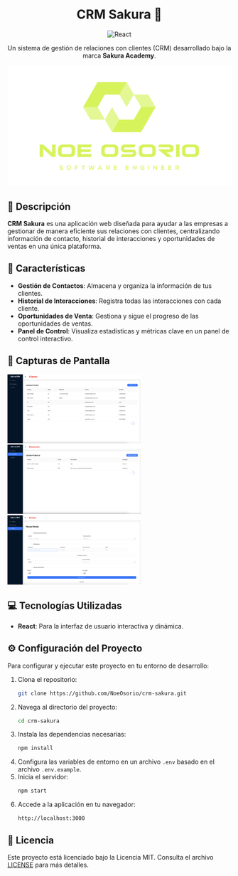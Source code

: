 <div align="center">

# CRM Sakura 🌸

![React](https://img.shields.io/badge/React-61DAFB?style=for-the-badge&logo=react&logoColor=white)

Un sistema de gestión de relaciones con clientes (CRM) desarrollado bajo la marca **Sakura Academy**.

![Logo](public/logo.png)

</div>

## 🚀 Descripción

**CRM Sakura** es una aplicación web diseñada para ayudar a las empresas a gestionar de manera eficiente sus relaciones con clientes, centralizando información de contacto, historial de interacciones y oportunidades de ventas en una única plataforma.

## 🌟 Características

- **Gestión de Contactos**: Almacena y organiza la información de tus clientes.
- **Historial de Interacciones**: Registra todas las interacciones con cada cliente.
- **Oportunidades de Venta**: Gestiona y sigue el progreso de las oportunidades de ventas.
- **Panel de Control**: Visualiza estadísticas y métricas clave en un panel de control interactivo.

## 📸 Capturas de Pantalla

<img src="public/img/ss1.png" alt="Contacts Management" width="300" />
<img src="public/img/ss2.png" alt="Products Management" width="300" />
<img src="public/img/ss3.png" alt="Sales Pipeline" width="300" />

## 💻 Tecnologías Utilizadas

- **React**: Para la interfaz de usuario interactiva y dinámica.


## ⚙️ Configuración del Proyecto

Para configurar y ejecutar este proyecto en tu entorno de desarrollo:

1. Clona el repositorio:
    ```bash
    git clone https://github.com/NoeOsorio/crm-sakura.git
    ```
2. Navega al directorio del proyecto:
    ```bash
    cd crm-sakura
    ```
3. Instala las dependencias necesarias:
    ```bash
    npm install
    ```
4. Configura las variables de entorno en un archivo `.env` basado en el archivo `.env.example`.
5. Inicia el servidor:
    ```bash
    npm start
    ```
6. Accede a la aplicación en tu navegador:
    ```
    http://localhost:3000
    ```

## 📝 Licencia

Este proyecto está licenciado bajo la Licencia MIT. Consulta el archivo [LICENSE](LICENSE) para más detalles.


